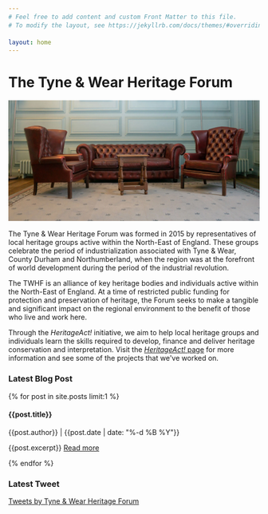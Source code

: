 ```yaml
---
# Feel free to add content and custom Front Matter to this file.
# To modify the layout, see https://jekyllrb.com/docs/themes/#overriding-theme-defaults

layout: home
---
```


<div class="parallax-container">
    <div class="parallax">
    <h1>The Tyne & Wear Heritage Forum</h1>
    <img src="/assets/img/fenwick.webp">    
    </div>
</div>

<div class="content-body">
    <div class="section">
    <p>The Tyne & Wear Heritage Forum was formed in 2015 by representatives of local
    heritage groups active within the North-East of England. These groups celebrate
    the period of industrialization associated with Tyne & Wear, County Durham and
    Northumberland, when the region was at the forefront of world development during
    the period of the industrial revolution.</p>
    <p>The TWHF is an alliance of key heritage bodies and individuals active within the
    North-East of England. At a time of restricted public funding for protection and
    preservation of heritage, the Forum seeks to make a tangible and significant
    impact on the regional environment to the benefit of those who live and work
    here.</p>
    <p>Through the <em>HeritageAct!</em> initiative, we aim to help local heritage groups and individuals learn the skills required to develop, finance and deliver heritage conservation and interpretation. Visit the <a href="/heritageAct"><em>HeritageAct!</em> page</a> for more information and see some of the projects that we've worked on.</p>
    </div>
    <div class="section">
        <div class="latest-blog">
            <h3>Latest Blog Post</h3>
            {% for post in site.posts limit:1 %}
                <h4 class="preview-title">{{post.title}}</h4>
                <p class="preview-detail">{{post.author}} | {{post.date | date: "%-d %B %Y"}}</p>
                <p>{{post.excerpt}} <a href="{{ post.url }}">Read more</a></p>
            {% endfor %}
        </div>
        <div class="twitter-feed">
            <h3>Latest Tweet</h3>
            <a class="twitter-timeline" href="https://twitter.com/TWHeritageForum" 
                    data-chrome="noheader nofooter noborders transparent noscrollbar" 
                    data-tweet-limit="1" dnt="true">Tweets by Tyne & Wear Heritage Forum</a>
                    <script async src="//platform.twitter.com/widgets.js" charset="utf-8"></script>
                    <br/>
                    <br/>
        </div>
    </div>
    <div class="section"></div>
</div>

